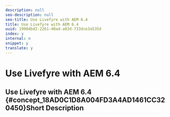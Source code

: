 ```yaml
---
description: null
seo-description: null
seo-title: Use Livefyre with AEM 6.4
title: Use Livefyre with AEM 6.4
uuid: 19984bd2-2261-40ad-a03d-733dce3a535d
index: y
internal: n
snippet: y
translate: y
---
```


# Use Livefyre with AEM 6.4

## Use Livefyre with AEM 6.4 {#concept_18AD0C1D8A004FD3A4AD1461CC320450}Short Description

